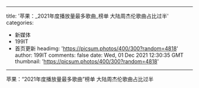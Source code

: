
---
title: '苹果：_2021年度播放量最多歌曲_榜单 大陆周杰伦歌曲占比过半'
categories: 
 - 新媒体
 - 199IT
 - 首页更新
headimg: 'https://picsum.photos/400/300?random=4818'
author: 199IT
comments: false
date: Wed, 01 Dec 2021 12:30:35 GMT
thumbnail: 'https://picsum.photos/400/300?random=4818'
---

<div>   
苹果：“2021年度播放量最多歌曲”榜单 大陆周杰伦歌曲占比过半  
</div>
            